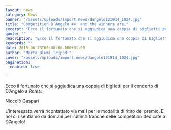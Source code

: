 ```yaml
---
layout: news
category: News
banner: "/assets/uploads/import.news/dangelo121914_1024.jpg"
title: "Competition D’Angelo #4: and the winners are…"
excerpt: "Ecco il fortunato che si aggiudica una coppia di biglietti per il concerto di D’Angelo a Roma: Niccolò Gaspari L’interessato verrà ricontattato via mail per le modalità di ritiro del premio. E noi ci risentiamo da domani per l’ultima tranche delle competition dedicate a D’Angelo!"
quote: ""
description: "Ecco il fortunato che si aggiudica una coppia di biglietti per il concerto di D’Angelo a Roma: Niccolò Gaspari L’interessato verrà ricontattato via mail per le modalità di ritiro del premio. E noi ci risentiamo da domani per l’ultima tranche delle competition dedicate a D’Angelo!"
keywords: ""
date: 2015-06-23T00:00:00.000+01:00
author: "Marta Blumi Tripodi"
cover: "/assets/uploads/import.news/dangelo121914_1024.jpg"
pagination:
  enabled: true

---
```


[](https://hotmc.com/wp-content/uploads/2015/02/dangelo121914%5F1024.jpg)

Ecco il fortunato che si aggiudica una coppia di biglietti per il concerto di D’Angelo a Roma:

Niccolò Gaspari

L’interessato verrà ricontattato via mail per le modalità di ritiro del premio. E noi ci risentiamo da domani per l’ultima tranche delle competition dedicate a D’Angelo!